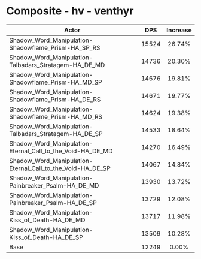 # Composite - hv - venthyr
| Actor | DPS | Increase |
|---|:---:|:---:|
|Shadow_Word_Manipulation-Shadowflame_Prism-HA_SP_RS|15524|26.74%|
|Shadow_Word_Manipulation-Talbadars_Stratagem-HA_DE_MD|14736|20.30%|
|Shadow_Word_Manipulation-Shadowflame_Prism-HA_MD_SP|14676|19.81%|
|Shadow_Word_Manipulation-Shadowflame_Prism-HA_DE_RS|14671|19.77%|
|Shadow_Word_Manipulation-Shadowflame_Prism-HA_MD_RS|14624|19.38%|
|Shadow_Word_Manipulation-Talbadars_Stratagem-HA_DE_SP|14533|18.64%|
|Shadow_Word_Manipulation-Eternal_Call_to_the_Void-HA_DE_MD|14270|16.49%|
|Shadow_Word_Manipulation-Eternal_Call_to_the_Void-HA_DE_SP|14067|14.84%|
|Shadow_Word_Manipulation-Painbreaker_Psalm-HA_DE_MD|13930|13.72%|
|Shadow_Word_Manipulation-Painbreaker_Psalm-HA_DE_SP|13729|12.08%|
|Shadow_Word_Manipulation-Kiss_of_Death-HA_DE_MD|13717|11.98%|
|Shadow_Word_Manipulation-Kiss_of_Death-HA_DE_SP|13509|10.28%|
|Base|12249|0.00%|

